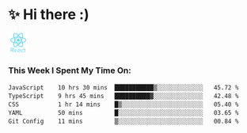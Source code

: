 <h1 align="left">✨ Hi there :)</h1>

  <a href="https://reactjs.org/" target="_blank" rel="noreferrer">   
    <img src="https://raw.githubusercontent.com/devicons/devicon/master/icons/react/react-original-wordmark.svg" alt="react" width="40"     
    height="40"/></a>
 
<h3 align="left">This Week I Spent My Time On:</h3>
<!--START_SECTION:waka-->

```txt
JavaScript    10 hrs 30 mins  ███████████▒░░░░░░░░░░░░░   45.72 %
TypeScript    9 hrs 45 mins   ██████████▓░░░░░░░░░░░░░░   42.48 %
CSS           1 hr 14 mins    █▒░░░░░░░░░░░░░░░░░░░░░░░   05.40 %
YAML          50 mins         █░░░░░░░░░░░░░░░░░░░░░░░░   03.65 %
Git Config    11 mins         ▒░░░░░░░░░░░░░░░░░░░░░░░░   00.84 %
```

<!--END_SECTION:waka-->

